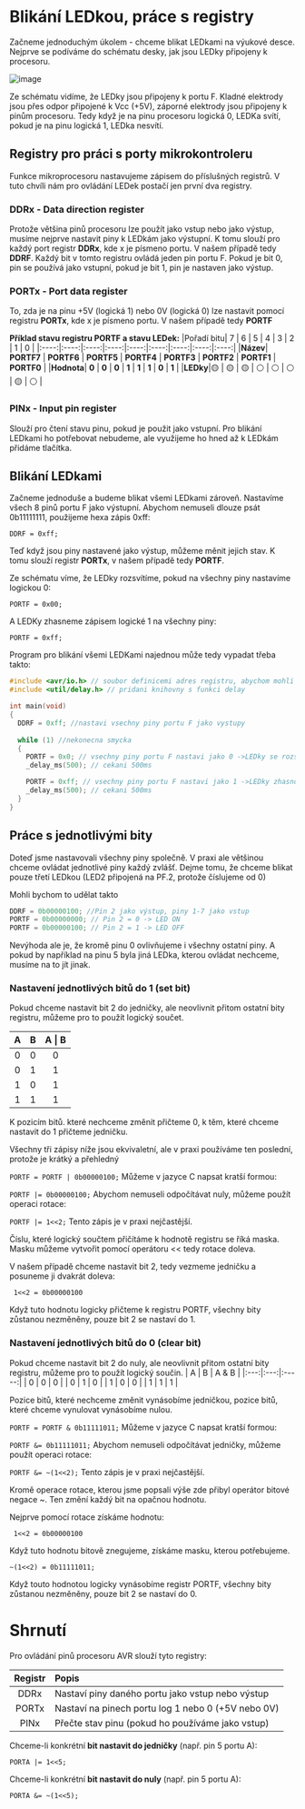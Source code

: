 # Blikání LEDkou, práce s registry
Začneme jednoduchým úkolem - chceme blikat LEDkami na výukové desce. Nejprve se podíváme do schématu desky, jak jsou LEDky připojeny k procesoru.

![image](https://github.com/user-attachments/assets/c65df3c2-af64-4412-8f52-a94575112aa8)

Ze schématu  vidíme, že LEDky jsou připojeny k portu F. Kladné elektrody jsou přes odpor připojené k Vcc (+5V), záporné elektrody jsou připojeny k pinům procesoru. Tedy když je na pinu procesoru logická 0, LEDKa svítí, pokud je na pinu logická 1, LEDka nesvítí. 

## Registry pro práci s porty mikrokontroleru
Funkce mikroprocesoru nastavujeme zápisem do příslušných registrů. V tuto chvíli nám pro ovládání LEDek postačí jen první dva registry.

### DDRx - Data direction register
Protože většina pinů procesoru lze použít jako vstup nebo jako výstup, musíme nejprve nastavit piny k LEDkám jako výstupní. K tomu slouží pro každý port registr **DDRx**, kde x je písmeno portu. V našem případě tedy **DDRF**. Každý bit v tomto registru ovládá jeden pin portu F. Pokud je bit 0, pin se používá jako vstupní, pokud je bit 1, pin je nastaven jako výstup.

### PORTx - Port data  register
To, zda je na pinu +5V (logická 1) nebo 0V (logická 0) lze nastavit pomocí registru **PORTx**, kde x je písmeno portu. V našem případě tedy **PORTF**

**Příklad stavu registru PORTF a stavu LEDek:**
|Pořadí bitu| 7    | 6    | 5    | 4    | 3    | 2    | 1    | 0    | 
|:----:|:----:|:----:|:----:|:----:|:----:|:----:|:----:|:----:| 
|**Název**|  **PORTF7** | **PORTF6** | **PORTF5** |  **PORTF4** | **PORTF3** | **PORTF2** | **PORTF1** | **PORTF0** | 
|**Hodnota**| **0**    | **0**    | **0**   | **1**   | **1**    | **1**   |  **0**   |  **1**   | 
|**LEDky**|🟡    | 🟡    | 🟡    | ⚪    | ⚪    | ⚪    | 🟡    | ⚪    | 

### PINx - Input pin  register
Slouží pro čtení stavu pinu, pokud je použit jako vstupní. Pro blikání LEDkami ho potřebovat nebudeme, ale využijeme ho hned až k LEDkám přidáme tlačítka.

## Blikání LEDkami
Začneme jednoduše a budeme blikat všemi LEDkami zároveň. Nastavíme všech 8 pinů portu F jako výstupní. Abychom nemuseli dlouze psát 0b11111111, použijeme hexa zápis 0xff:

``` DDRF = 0xff; ```

Teď když jsou piny nastavené jako výstup, můžeme měnit jejich stav. K tomu slouží registr **PORTx**, v našem případě tedy **PORTF**.

Ze schématu víme, že LEDky rozsvítíme, pokud na všechny piny nastavíme logickou 0:

``` PORTF = 0x00; ```

A LEDKy zhasneme zápisem logické 1 na všechny piny:

``` PORTF = 0xff; ```

Program pro blikání všemi LEDKami najednou může tedy vypadat třeba takto:

```c
#include <avr/io.h> // soubor definicemi adres registru, abychom mohli pouzivat symbolicke nazvy jako "PORTB" namisto ciselne adresy registru
#include <util/delay.h> // pridani knihovny s funkci delay

int main(void)
{
  DDRF = 0xff; //nastavi vsechny piny portu F jako vystupy
  
  while (1) //nekonecna smycka
  {
    PORTF = 0x0; // vsechny piny portu F nastavi jako 0 ->LEDky se rozsviti
    _delay_ms(500); // cekani 500ms

    PORTF = 0xff; // vsechny piny portu F nastavi jako 1 ->LEDky zhasnou
    _delay_ms(500); // cekani 500ms
  }
}

```

## Práce s jednotlivými bity
Doteď jsme nastavovali všechny piny společně. V praxi ale většinou chceme ovládat jednotlivé piny každý zvlášť.
Dejme tomu, že chceme blikat pouze třetí LEDkou (LED2 připojená na PF.2, protože číslujeme od 0)

Mohli bychom to udělat takto

```c
DDRF = 0b00000100; //Pin 2 jako výstup, piny 1-7 jako vstup
PORTF = 0b00000000; // Pin 2 = 0 -> LED ON
PORTF = 0b00000100; // Pin 2 = 1 -> LED OFF
``` 

Nevýhoda ale je, že kromě pinu 0 ovlivňujeme i všechny ostatní piny. A pokud by například na pinu 5 byla jiná LEDka, kterou ovládat nechceme, musíme na to jít jinak.

### Nastavení jednotlivých bitů do 1 (set bit)

Pokud chceme nastavit bit 2 do jedničky, ale neovlivnit přitom ostatní bity registru, můžeme pro to použít logický součet. 

| A   | B   | A \| B | 
|:---:|:---:|:------:| 
| 0   | 0   | 0      | 
| 0   | 1   | 1      | 
| 1   | 0   | 1      | 
| 1   | 1   | 1      | 

K pozicím bitů. které nechceme změnit přičteme 0, k těm, které chceme nastavit do 1 přičteme jedničku.

Všechny tři zápisy níže jsou ekvivaletní, ale v praxi používáme ten poslední, protože je krátký a přehledný

``` PORTF = PORTF | 0b00000100; ``` Můžeme v jazyce C napsat kratší formou:

``` PORTF |= 0b00000100; ``` Abychom nemuseli odpočítávat nuly, můžeme použít operaci rotace:

``` PORTF |= 1<<2; ``` Tento zápis je v praxi nejčastější.


Číslu, které logický součtem přičítáme k hodnotě registru se říká maska. Masku můžeme vytvořit pomocí operátoru << tedy rotace doleva. 

V našem případě chceme nastavit bit 2, tedy vezmeme jedničku a posuneme ji dvakrát doleva:

``` 1<<2 = 0b00000100```

Když tuto hodnotu logicky přičteme k registru PORTF, všechny bity zůstanou nezměněny, pouze bit 2 se nastaví do 1.


### Nastavení jednotlivých bitů do 0 (clear bit)

Pokud chceme nastavit bit 2 do nuly, ale neovlivnit přitom ostatní bity registru, můžeme pro to použít logický součin. 
| A   | B   | A & B | 
|:---:|:---:|:-----:| 
| 0   | 0   | 0     | 
| 0   | 1   | 0     | 
| 1   | 0   | 0     | 
| 1   | 1   | 1     | 

Pozice bitů, které nechceme změnit vynásobíme jedničkou, pozice bitů, které chceme vynulovat vynásobíme nulou.

``` PORTF = PORTF & 0b11111011; ``` Můžeme v jazyce C napsat kratší formou:

``` PORTF &= 0b11111011; ``` Abychom nemuseli odpočítávat jedničky, můžeme použít operaci rotace:

``` PORTF &= ~(1<<2); ``` Tento zápis je v praxi nejčastější.

Kromě operace rotace, kterou jsme popsali výše zde přibyl operátor bitové negace ~. Ten změní každý bit na opačnou hodnotu. 

Nejprve pomocí rotace získáme hodnotu:

``` 1<<2 = 0b00000100``` 

Když tuto hodnotu bitově znegujeme, získáme masku, kterou potřebujeme.

``` ~(1<<2) = 0b11111011; ```

Když touto hodnotou logicky vynásobíme registr PORTF, všechny bity zůstanou nezměněny, pouze bit 2 se nastaví do 0.

# Shrnutí

Pro ovládání pinů procesoru AVR slouží tyto registry:

| Registr | Popis                                              | 
|:-------:| :------------------------------------------------ | 
| DDRx    | Nastaví piny daného portu jako vstup nebo výstup   | 
| PORTx   | Nastaví na pinech portu log 1 nebo 0 (+5V nebo 0V) | 
| PINx    | Přečte stav pinu (pokud ho používáme jako vstup)   | 


Chceme-li konkrétní **bit nastavit do jedničky** (např. pin 5 portu A):

``` PORTA |= 1<<5; ``` 

Chceme-li konkrétní **bit nastavit do nuly** (např. pin 5 portu A):

``` PORTA &= ~(1<<5); ```



